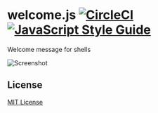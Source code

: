 # welcome.js [![CircleCI]](https://circleci.com/gh/ChalkPE/welcome.js) [![JavaScript Style Guide]](https://standardjs.com)
Welcome message for shells

![Screenshot]

## License
[MIT License](LICENSE)

[Screenshot]: http://i.imgur.com/Yu9YI4k.png
[CircleCI]: https://circleci.com/gh/ChalkPE/welcome.js.svg?style=svg
[JavaScript Style Guide]: https://img.shields.io/badge/code_style-standard-brightgreen.svg
